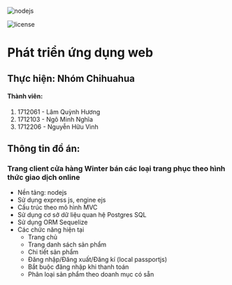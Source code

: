 

![nodejs][1]

![license][2]

# Phát triển ứng dụng web

## Thực hiện: Nhóm Chihuahua

#### Thành viên:

1. 1712061 - Lâm Quỳnh Hương
2. 1712103 - Ngô Minh Nghĩa
3. 1712206 - Nguyễn Hữu Vinh

## Thông tin đồ án:

### Trang client cửa hàng Winter bán các loại trang phục theo hình thức giao dịch online

- Nền tảng: nodejs
- Sử dụng express js, engine ejs
- Cấu trúc theo mô hình MVC
- Sử dụng cơ sở dữ liệu quan hệ Postgres SQL
- Sử dụng ORM Sequelize
- Các chức năng hiện tại
  - Trang chủ
  - Trang danh sách sản phẩm
  - Chi tiết sản phẩm
  - Đăng nhập/Đăng xuất/Đăng kí (local passportjs)
  - Bắt buộc đăng nhập khi thanh toán
  - Phân loại sản phẩm theo doanh mục có sẵn







[1]: https://seeklogo.com/images/N/nodejs-logo-FBE122E377-seeklogo.com.png
[2]: https://camo.githubusercontent.com/7de7f171e34eba428ffe0a84a2b2297431f55ac3/68747470733a2f2f696d672e736869656c64732e696f2f636f636f61706f64732f6c2f537769667453696d706c6966792e7376673f7374796c653d666c6174